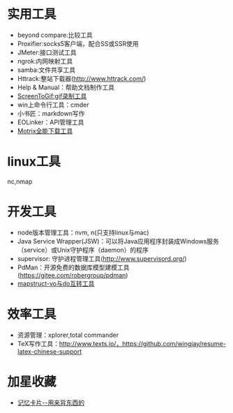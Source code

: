 # 实用工具
- beyond compare:比较工具
- Proxifier:socks5客户端，配合SS或SSR使用
- JMeter:接口测试工具
- ngrok:内网映射工具
- samba:文件共享工具
- Httrack:整站下载器(http://www.httrack.com/)
- Help & Manual：帮助文档制作工具
- [ScreenToGif:gif录制工具](https://github.com/NickeManarin/ScreenToGif)
- win上命令行工具：cmder
- 小书匠：markdown写作
- EOLinker：API管理工具
- [Motrix全能下载工具](https://github.com/agalwood/Motrix)

# linux工具
nc,nmap


# 开发工具
- node版本管理工具：nvm, n(只支持linux与mac)
- Java Service Wrapper(JSW)：可以将Java应用程序封装成Windows服务（service）或Unix守护程序（daemon）的程序
- supervisor: 守护进程管理工具(http://www.supervisord.org/)
- PdMan：开源免费的数据库模型建模工具(https://gitee.com/robergroup/pdman)
- [mapstruct-vo与do互转工具](https://mapstruct.org/)

# 效率工具
- 资源管理：xplorer,total commander
- TeX写作工具：http://www.texts.io/，https://github.com/wingjay/resume-latex-chinese-support

# 加星收藏
- [记忆卡片--用来背东西的](https://apps.ankiweb.net/)